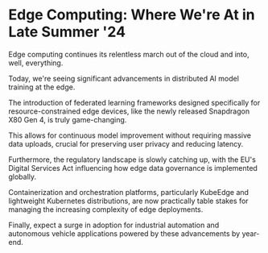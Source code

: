 # Edge Computing: Where We're At in Late Summer '24

Edge computing continues its relentless march out of the cloud and into, well, everything.

Today, we're seeing significant advancements in distributed AI model training at the edge.

The introduction of federated learning frameworks designed specifically for resource-constrained edge devices, like the newly released Snapdragon X80 Gen 4, is truly game-changing.

This allows for continuous model improvement without requiring massive data uploads, crucial for preserving user privacy and reducing latency.

Furthermore, the regulatory landscape is slowly catching up, with the EU's Digital Services Act influencing how edge data governance is implemented globally.

Containerization and orchestration platforms, particularly KubeEdge and lightweight Kubernetes distributions, are now practically table stakes for managing the increasing complexity of edge deployments.

Finally, expect a surge in adoption for industrial automation and autonomous vehicle applications powered by these advancements by year-end.

